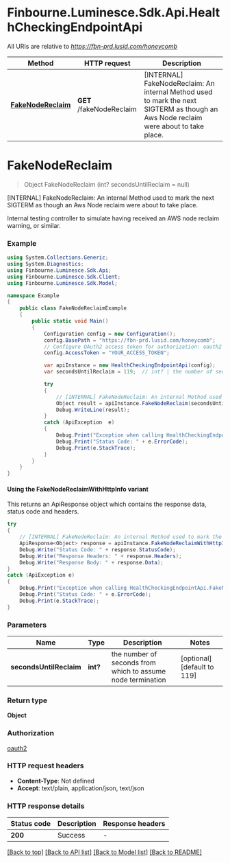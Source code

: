 # Finbourne.Luminesce.Sdk.Api.HealthCheckingEndpointApi

All URIs are relative to *https://fbn-prd.lusid.com/honeycomb*

| Method | HTTP request | Description |
|--------|--------------|-------------|
| [**FakeNodeReclaim**](HealthCheckingEndpointApi.md#fakenodereclaim) | **GET** /fakeNodeReclaim | [INTERNAL] FakeNodeReclaim: An internal Method used to mark the next SIGTERM as though an Aws Node reclaim were about to take place. |

<a id="fakenodereclaim"></a>
# **FakeNodeReclaim**
> Object FakeNodeReclaim (int? secondsUntilReclaim = null)

[INTERNAL] FakeNodeReclaim: An internal Method used to mark the next SIGTERM as though an Aws Node reclaim were about to take place.

Internal testing controller to simulate having received an AWS node reclaim warning, or similar.

### Example
```csharp
using System.Collections.Generic;
using System.Diagnostics;
using Finbourne.Luminesce.Sdk.Api;
using Finbourne.Luminesce.Sdk.Client;
using Finbourne.Luminesce.Sdk.Model;

namespace Example
{
    public class FakeNodeReclaimExample
    {
        public static void Main()
        {
            Configuration config = new Configuration();
            config.BasePath = "https://fbn-prd.lusid.com/honeycomb";
            // Configure OAuth2 access token for authorization: oauth2
            config.AccessToken = "YOUR_ACCESS_TOKEN";

            var apiInstance = new HealthCheckingEndpointApi(config);
            var secondsUntilReclaim = 119;  // int? | the number of seconds from which to assume node termination (optional)  (default to 119)

            try
            {
                // [INTERNAL] FakeNodeReclaim: An internal Method used to mark the next SIGTERM as though an Aws Node reclaim were about to take place.
                Object result = apiInstance.FakeNodeReclaim(secondsUntilReclaim);
                Debug.WriteLine(result);
            }
            catch (ApiException  e)
            {
                Debug.Print("Exception when calling HealthCheckingEndpointApi.FakeNodeReclaim: " + e.Message);
                Debug.Print("Status Code: " + e.ErrorCode);
                Debug.Print(e.StackTrace);
            }
        }
    }
}
```

#### Using the FakeNodeReclaimWithHttpInfo variant
This returns an ApiResponse object which contains the response data, status code and headers.

```csharp
try
{
    // [INTERNAL] FakeNodeReclaim: An internal Method used to mark the next SIGTERM as though an Aws Node reclaim were about to take place.
    ApiResponse<Object> response = apiInstance.FakeNodeReclaimWithHttpInfo(secondsUntilReclaim);
    Debug.Write("Status Code: " + response.StatusCode);
    Debug.Write("Response Headers: " + response.Headers);
    Debug.Write("Response Body: " + response.Data);
}
catch (ApiException e)
{
    Debug.Print("Exception when calling HealthCheckingEndpointApi.FakeNodeReclaimWithHttpInfo: " + e.Message);
    Debug.Print("Status Code: " + e.ErrorCode);
    Debug.Print(e.StackTrace);
}
```

### Parameters

| Name | Type | Description | Notes |
|------|------|-------------|-------|
| **secondsUntilReclaim** | **int?** | the number of seconds from which to assume node termination | [optional] [default to 119] |

### Return type

**Object**

### Authorization

[oauth2](../README.md#oauth2)

### HTTP request headers

 - **Content-Type**: Not defined
 - **Accept**: text/plain, application/json, text/json


### HTTP response details
| Status code | Description | Response headers |
|-------------|-------------|------------------|
| **200** | Success |  -  |

[[Back to top]](#) [[Back to API list]](../README.md#documentation-for-api-endpoints) [[Back to Model list]](../README.md#documentation-for-models) [[Back to README]](../README.md)

